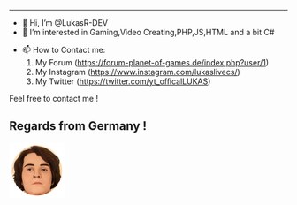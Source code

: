 <hr>

- 👋 Hi, I’m @LukasR-DEV
- 👀 I’m interested in Gaming,Video Creating,PHP,JS,HTML and a bit C#
<!-- - 🌱 I’m currently have a internship at DG -->
- 📫 How to Contact me:
    1. My Forum (https://forum-planet-of-games.de/index.php?user/1)
    2. My Instagram (https://www.instagram.com/lukaslivecs/)
    3. My Twitter (https://twitter.com/yt_officalLUKAS)

Feel free to contact me !

## Regards from Germany !

<img src="https://raw.githubusercontent.com/LukasR-DEV/LukasR-DEV/main/_Avatar.PNG"  href="#" onclick="location.href='https://github.com/LukasR-DEV/'" height="100px">


